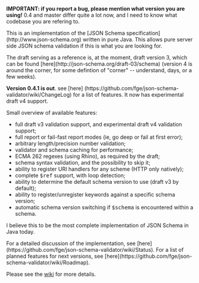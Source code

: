 <p><b>IMPORTANT: if you report a bug, please mention what version you are
using!</b> 0.4 and master differ quite a lot now, and I need to know what
codebase you are refering to.</p>

<p>This is an implementation of the [JSON Schema
specification](http://www.json-schema.org) written in pure Java. This allows
pure server side JSON schema validation if this is what you are looking for.

<p>The draft serving as a reference is, at the moment, draft version 3, which
can be found [here](http://json-schema.org/draft-03/schema) (version 4 is
around the corner, for some defintion of "corner" -- understand, days, or a few
weeks).

<p><b>Version 0.4.1 is out</b>. see [here]
(https://github.com/fge/json-schema-validator/wiki/ChangeLog) for a list of
features. It now has experimental draft v4 support.

<p>Small overview of available features:

* full draft v3 validation support, and experimental draft v4 validation
  support;
* full report or fail-fast report modes (ie, go deep or fail at first error);
* arbitrary length/precision number validation;
* validator and schema caching for performance;
* ECMA 262 regexes (using Rhino), as required by the draft;
* schema syntax validation, and the possibility to skip it;
* ability to register URI handlers for any scheme (HTTP only natively);
* complete <tt>$ref</tt> support, with loop detection;
* ability to determine the default schema version to use (draft v3 by default);
* ability to register/unregister keywords against a specific schema version;
* automatic schema version switching if <tt>$schema</tt> is encountered within a
  schema.

<p>I believe this to be the most complete implementation of JSON Schema in Java
today.

<p>For a detailed discussion of the implementation, see
[here](https://github.com/fge/json-schema-validator/wiki/Status). For a list of
planned features for next versions, see
[here](https://github.com/fge/json-schema-validator/wiki/Roadmap).

Please see the [wiki](https://github.com/fge/json-schema-validator/wiki/) for
more details.

